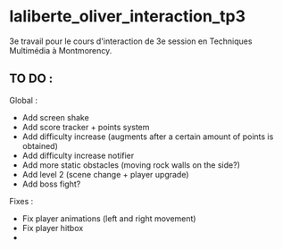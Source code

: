 # laliberte_oliver_interaction_tp3
3e travail pour le cours d'interaction de 3e session en Techniques Multimédia à Montmorency.

## TO DO :
Global :
- Add screen shake
- Add score tracker + points system
- Add difficulty increase (augments after a certain amount of points is obtained)
- Add difficulty increase notifier
- Add more static obstacles (moving rock walls on the side?)
- Add level 2 (scene change + player upgrade)
- Add boss fight? 

Fixes :
- Fix player animations (left and right movement)
- Fix player hitbox
- 
